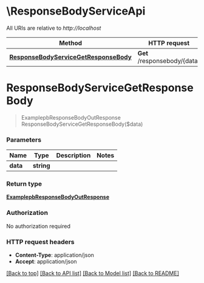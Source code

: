 # \ResponseBodyServiceApi

All URIs are relative to *http://localhost*

Method | HTTP request | Description
------------- | ------------- | -------------
[**ResponseBodyServiceGetResponseBody**](ResponseBodyServiceApi.md#ResponseBodyServiceGetResponseBody) | **Get** /responsebody/{data} | 


# **ResponseBodyServiceGetResponseBody**
> ExamplepbResponseBodyOutResponse ResponseBodyServiceGetResponseBody($data)




### Parameters

Name | Type | Description  | Notes
------------- | ------------- | ------------- | -------------
 **data** | **string**|  | 

### Return type

[**ExamplepbResponseBodyOutResponse**](examplepbResponseBodyOutResponse.md)

### Authorization

No authorization required

### HTTP request headers

 - **Content-Type**: application/json
 - **Accept**: application/json

[[Back to top]](#) [[Back to API list]](../README.md#documentation-for-api-endpoints) [[Back to Model list]](../README.md#documentation-for-models) [[Back to README]](../README.md)

